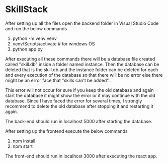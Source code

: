 # SkillStack

After setting up all the files open the backend folder in Visual Studio Code and run the below commands
1) python -m venv venv
2) venv\Scripts\activate # for windows OS
3) python app.py

After executing all these commands there will be a database file created called "skill.db" inside a folder named instance. Then the database can be deleted that is the skill.db and the instance folder can be deleted for each and every execution of the database so that there will be no error else there might be an error face that "skills can't be added".

This error will not occur for sure if you keep the old database and again start the database it might show the error or it may continue with the old database. Since I have faced the error for several times, I strongly recommend to delete the old database after stopping it and restarting it again. 

The back-end should run in localhost 5000 after starting the database.

After setting up the frontend execute the below commands 
1) npm install
2) npm start

The front-end should run in localhost 3000 after executing the react app.
